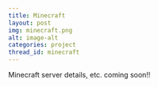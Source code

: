 ```yaml
---
title: Minecraft
layout: post
img: minecraft.png
alt: image-alt
categories: project
thread_id: minecraft
---
```


Minecraft server details, etc. coming soon!!
